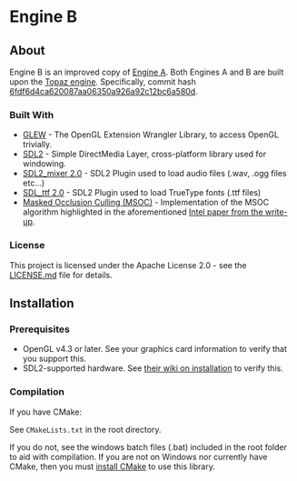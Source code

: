# Engine B
## About

Engine B is an improved copy of [Engine A](https://github.com/Harrand/Engine-A). Both Engines A and B are built upon the [Topaz engine](https://github.com/Harrand/Topaz). Specifically, commit hash [6fdf6d4ca620087aa06350a926a92c12bc6a580d](https://github.com/Harrand/Topaz/tree/6fdf6d4ca620087aa06350a926a92c12bc6a580d).

### Built With

* [GLEW](http://glew.sourceforge.net/) - The OpenGL Extension Wrangler Library, to access OpenGL trivially.
* [SDL2](https://www.libsdl.org/) - Simple DirectMedia Layer, cross-platform library used for windowing.
* [SDL2_mixer 2.0](https://www.libsdl.org/projects/SDL_mixer/) - SDL2 Plugin used to load audio files (.wav, .ogg files etc...)
* [SDL_ttf 2.0](https://www.libsdl.org/projects/SDL_ttf/) - SDL2 Plugin used to load TrueType fonts (.ttf files)
* [Masked Occlusion Culling (MSOC)](https://github.com/GameTechDev/MaskedOcclusionCulling) - Implementation of the MSOC algorithm highlighted in the aforementioned [Intel paper from the write-up](https://software.intel.com/sites/default/files/managed/ef/61/masked-software-occlusion-culling.pdf).

### License

This project is licensed under the Apache License 2.0 - see the [LICENSE.md](LICENSE.md) file for details.

## Installation
### Prerequisites

* OpenGL v4.3 or later. See your graphics card information to verify that you support this.
* SDL2-supported hardware. See [their wiki on installation](http://wiki.libsdl.org/Installation) to verify this.
### Compilation

If you have CMake:

See `CMakeLists.txt` in the root directory.

If you do not, see the windows batch files (.bat) included in the root folder to aid with compilation. If you are not on Windows nor currently have CMake, then you must [install CMake](https://cmake.org/) to use this library.